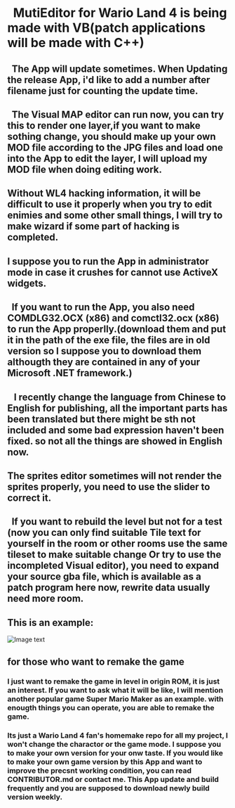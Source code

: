 #   MutiEditor for Wario Land 4 is being made with VB(patch applications will be made with C++)
##     The App will update sometimes. When Updating the release App, i'd like to add a number after filename just for counting the update time. 
##     The Visual MAP editor can run now, you can try this to render one layer,if you want to make sothing change, you should  make up your own MOD file according to the JPG files and load  one into the App to edit the layer, I will upload my MOD file when doing editing work.
##      Without WL4 hacking information, it will be difficult to use it properly when you try to edit enimies and some other small things, I will try to make wizard if some part of hacking is completed.
##      I suppose you to run the App in administrator mode in case it crushes for cannot use ActiveX widgets.
##      If you want to run the App, you also need COMDLG32.OCX (x86) and comctl32.ocx (x86) to run the App properlly.(download them and put it in the path of the exe file, the files are in old version so I suppose you to download them althougth they are contained in any of your Microsoft .NET framework.)
##    I recently change the language from Chinese to English for publishing, all the important parts has been translated but there might be sth not included and some bad expression haven't been fixed. so not all the things are showed in English now.
##      The sprites editor sometimes will not render the sprites properly, you need to use the slider to correct it.
##     If you want to rebuild the level but not for a test (now you can only find suitable Tile text for yourself in the room or other rooms use the same tileset to make suitable change Or try to use the incompleted Visual editor), you need to expand your source gba file, which is available as a patch program here now, rewrite data usually need more room.
##      This is an example:
![Image text](https://github.com/shinespeciall/WarioLand4MultiEditor/blob/master/screenshot.png)
## 
## for those who want to remake the game
### I just want to remake the game in level in origin ROM, it is just an interest. If you want to ask what it will be like, I will mention another popular game Super Mario Maker as an example. with enougth things you can operate, you are able to remake the game.
### Its just a Wario Land 4 fan's homemake repo for all my project, I won't change the charactor or the game mode. I suppose you to make your own version for your onw taste. If you would like to make your own game version by this App and want to improve the precsnt working condition, you can read CONTRIBUTOR.md or contact me. This App update and build frequently and you are supposed to download newly build version weekly.
